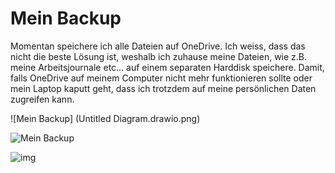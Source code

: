 # Mein Backup

Momentan speichere ich alle Dateien auf OneDrive. Ich weiss, dass das nicht die beste Lösung ist, weshalb ich zuhause meine Dateien, wie z.B. meine Arbeitsjournale etc... auf einem separaten Harddisk speichere. Damit, falls OneDrive auf meinem Computer nicht mehr funktionieren sollte oder mein Laptop kaputt geht, dass ich trotzdem auf meine persönlichen Daten zugreifen kann.

![Mein Backup] (Untitled Diagram.drawio.png)


![Mein Backup](/https://app.diagrams.net/)


![img](http://backup.drawio.png)

